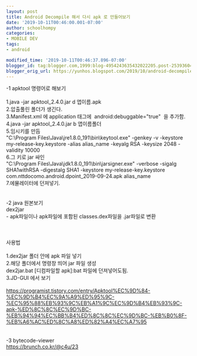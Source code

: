 ```yaml
---
layout: post
title: Android Decompile 해서 다시 apk 로 만들어보기
date: '2019-10-11T00:46:00.001-07:00'
author: schoolhompy
categories:
- MOBILE DEV
tags:
- android

modified_time: '2019-10-11T00:46:37.896-07:00'
blogger_id: tag:blogger.com,1999:blog-4954243635432022205.post-2539360412591276027
blogger_orig_url: https://yunhos.blogspot.com/2019/10/android-decompile-apk.html
---
```


-1 apktool 명령어로 해보기<br /><br />1.java -jar apktool_2.4.0.jar d 앱이름.apk<br />2.압출풀린 폴더가 생긴다.<br />3.Manifest.xml 에 application 태그에&nbsp; android:debuggable="true"&nbsp; 을 추가함.<br />4.java -jar apktool_2.4.0.jar b 앱이름폴더<br />5.임시키를 만듬<br />"C:\Program Files\Java\jre1.8.0_191\bin\keytool.exe" -genkey -v -keystore my-release-key.keystore -alias alias_name -keyalg RSA -keysize 2048 -validity 10000<br />6.그 키로 jar 싸인<br />"C:\Program Files\Java\jdk1.8.0_191\bin\jarsigner.exe" -verbose -sigalg SHA1withRSA -digestalg SHA1 -keystore my-release-key.keystore com.nttdocomo.android.dpoint_2019-09-24.apk alias_name<br />7.에뮬레이터에 던져넣기.<br /><br /><br />-2 java 원본보기<br />dex2jar<br />- apk파일이나 apk파일에 포함된 classes.dex파일을 .jar파일로 변환<br /><br /><br /><br />사용법<br /><br />1.dex2jar 폴더 안에 apk 파일 넣기<br />2.해당 폴더에서 명령창 띄어 jar 파일 생성<br />dex2jar.bat [디컴파일할 apk]:bat 파일에 던져넣어도됨.<br />3.JD-GUI 에서 보기<br /><br />https://programist.tistory.com/entry/Apktool%EC%9D%84-%EC%9D%B4%EC%9A%A9%ED%95%9C-%EC%95%88%EB%93%9C%EB%A1%9C%EC%9D%B4%EB%93%9C-apk-%ED%8C%8C%EC%9D%BC-%EB%94%94%EC%BB%B4%ED%8C%8C%EC%9D%BC-%EB%B0%8F-%EB%A6%AC%ED%8C%A8%ED%82%A4%EC%A7%95<br /><br /><br />-3 bytecode-viewer<br />https://brunch.co.kr/@c4u/23